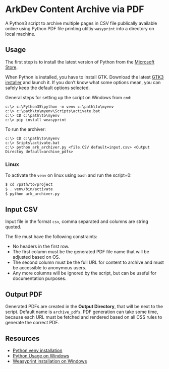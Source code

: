 # ArkDev Content Archive via PDF

A Python3 script to archive multiple pages in CSV file publically available online using Python PDF file printing utiltiy `wasyprint` into a directory on local machine.

## Usage

The first step is to install the latest version of Python from the [Microsoft Store](https://apps.microsoft.com/store/detail/python-38/9MSSZTT1N39L?hl=en-us&gl=us).

When Python is installed, you have to install GTK. Download the latest [GTK3 installer](https://github.com/tschoonj/GTK-for-Windows-Runtime-Environment-Installer/releases) and launch it. If you don’t know what some options mean, you can safely keep the default options selected.

General steps for setting up the script on Windows from `cmd`:

```batch
c:\> c:\Python35\python -m venv c:\path\to\myenv
c:\> c:\path\to\myenv\Scripts\activate.bat
c:\> CD c:\path\to\myenv
c:\> pip install weasyprint
```

To run the archiver:
```
c:\> CD c:\path\to\myenv
c:\> Sripts\activate.bat
c:\> python ark_archiver.py <file.CSV default=input.csv> <Output Directoy default=archive_pdfs>
```

### Linux

To activate the `venv` on linux using `bash` and run the script+0:

```bash
$ cd /path/to/project
$ . venv/bin/activate
$ python ark_archiver.py
```

## Input CSV

Input file in the format `csv`, comma separated and columns are string quoted. 

The file must have the following constraints:

* No headers in the first row.
* The first column must be the generated PDF file name that will be adjusted based on OS.
* The second column must be the full URL for content to archive and must be accessible to anonymous users.
* Any more columns will be ignored by the script, but can be useful for documentation purposes. 

## Output PDF

Generated PDFs are created in the **Output Directory**, that will be next to the script. Default name is `archive_pdfs`.
PDF generation can take some time, because each URL must be fetched and rendered based on all CSS rules to generate the correct PDF.

## Resources

* [Python venv installation](https://docs.python.org/3/library/venv.html)
* [Python Usage on Windows](https://docs.python.org/3/using/windows.html#using-on-windows)
* [Weasyprint installation on Windows](https://doc.courtbouillon.org/weasyprint/stable/first_steps.html#windows)
